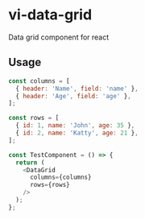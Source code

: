 # vi-data-grid

Data grid component for react

## Usage

```js
const columns = [
  { header: 'Name', field: 'name' },
  { header: 'Age', field: 'age' },
];

const rows = [
  { id: 1, name: 'John', age: 35 },
  { id: 2, name: 'Katty', age: 21 },
];

const TestComponent = () => {
  return (
    <DataGrid 
      columns={columns}
      rows={rows}
    />
  );
};
```
